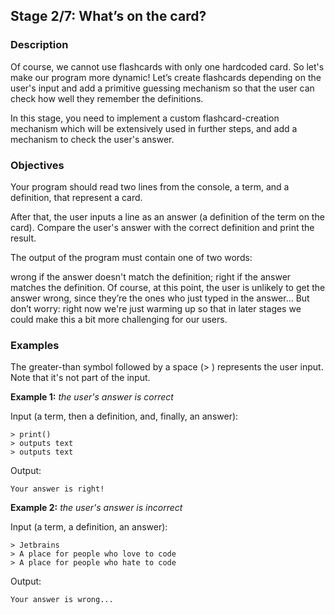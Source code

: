 ## Stage 2/7: What’s on the card?

### Description

Of course, we cannot use flashcards with only one hardcoded card. So let's make our program more dynamic! Let’s create
flashcards depending on the user's input and add a primitive guessing mechanism so that the user can check how well they
remember the definitions.

In this stage, you need to implement a custom flashcard-creation mechanism which will be extensively used in further
steps, and add a mechanism to check the user's answer.

### Objectives

Your program should read two lines from the console, a term, and a definition, that represent a card.

After that, the user inputs a line as an answer (a definition of the term on the card). Compare the user's answer with
the correct definition and print the result.

The output of the program must contain one of two words:

wrong if the answer doesn't match the definition; right if the answer matches the definition. Of course, at this point,
the user is unlikely to get the answer wrong, since they’re the ones who just typed in the answer... But don’t worry:
right now we're just warming up so that in later stages we could make this a bit more challenging for our users.

### Examples

The greater-than symbol followed by a space (> ) represents the user input. Note that it's not part of the input.

**Example 1:** _the user's answer is correct_

Input (a term, then a definition, and, finally, an answer):

    > print()  
    > outputs text  
    > outputs text

Output:

    Your answer is right!

**Example 2:** _the user's answer is incorrect_

Input (a term, a definition, an answer):

    > Jetbrains  
    > A place for people who love to code  
    > A place for people who hate to code

Output:

    Your answer is wrong...